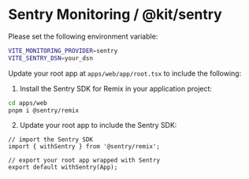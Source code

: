 # Sentry Monitoring / @kit/sentry

Please set the following environment variable:

```bash
VITE_MONITORING_PROVIDER=sentry
VITE_SENTRY_DSN=your_dsn
```

Update your root app at `apps/web/app/root.tsx` to include the following:

1. Install the Sentry SDK for Remix in your application project:

```bash
cd apps/web
pnpm i @sentry/remix
```

2. Update your root app to include the Sentry SDK:

```tsx
// import the Sentry SDK
import { withSentry } from '@sentry/remix';

// export your root app wrapped with Sentry
export default withSentry(App);
```
